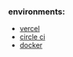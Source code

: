 ### environments:
- [vercel](https://yoheiko.com/blog/vercel%E3%81%ABnext-js%E3%82%A2%E3%83%97%E3%83%AA%E3%82%92%E3%83%87%E3%83%97%E3%83%AD%E3%82%A4%E3%81%99%E3%82%8B%E6%96%B9%E6%B3%95/)
- [circle ci](https://qiita.com/gold-kou/items/4c7e62434af455e977c2#%E3%83%93%E3%83%AB%E3%83%89)
- [docker](https://kinsta.com/jp/knowledgebase/what-is-docker/)